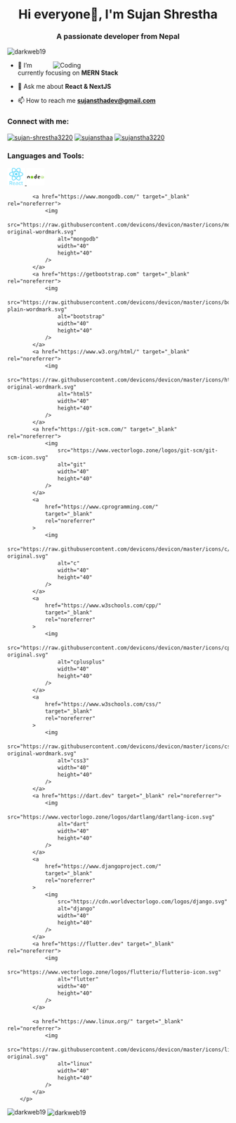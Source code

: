 
<h1 align="center">Hi everyone👋, I'm Sujan Shrestha</h1>
<h3 align="center">A passionate developer from Nepal</h3>


<p align="left"> <img src="https://komarev.com/ghpvc/?username=darkweb19&label=Profile%20views&color=0e75b6&style=flat" alt="darkweb19" /> </p>
<img align="right" alt="Coding" width="400" src="https://miro.medium.com/max/1400/0*NgUtI3tYLhuq5Vy0.gif"/>


- 🌱 I’m currently focusing on **MERN Stack**

- 💬 Ask me about **React & NextJS**

- 📫 How to reach me **sujansthadev@gmail.com**

<h3 align="left">Connect with me:</h3>


<p align="left">
<a href="https://linkedin.com/in/sujan-shrestha3220" target="blank"><img align="center" src="https://raw.githubusercontent.com/rahuldkjain/github-profile-readme-generator/master/src/images/icons/Social/linked-in-alt.svg" alt="sujan-shrestha3220" height="30" width="40" /></a>
<a href="https://instagram.com/sujansthaa" target="blank"><img align="center" src="https://raw.githubusercontent.com/rahuldkjain/github-profile-readme-generator/master/src/images/icons/Social/instagram.svg" alt="sujansthaa" height="30" width="40" /></a>
<a href="https://www.hackerrank.com/sujanstha3220" target="blank"><img align="center" src="https://raw.githubusercontent.com/rahuldkjain/github-profile-readme-generator/master/src/images/icons/Social/hackerrank.svg" alt="sujanstha3220" height="30" width="40" /></a>
</p>

<h3 align="left">Languages and Tools:</h3>
<p align="left">
			<a href="https://reactjs.org/" target="_blank" rel="noreferrer">
				<img
					src="https://raw.githubusercontent.com/devicons/devicon/master/icons/react/react-original-wordmark.svg"
					alt="react"
					width="40"
					height="40"
				/>
			</a>
			<a href="https://nodejs.org" target="_blank" rel="noreferrer">
				<img
					src="https://raw.githubusercontent.com/devicons/devicon/master/icons/nodejs/nodejs-original-wordmark.svg"
					alt="nodejs"
					width="40"
					height="40"
				/>
			</a>

			<a href="https://www.mongodb.com/" target="_blank" rel="noreferrer">
				<img
					src="https://raw.githubusercontent.com/devicons/devicon/master/icons/mongodb/mongodb-original-wordmark.svg"
					alt="mongodb"
					width="40"
					height="40"
				/>
			</a>
			<a href="https://getbootstrap.com" target="_blank" rel="noreferrer">
				<img
					src="https://raw.githubusercontent.com/devicons/devicon/master/icons/bootstrap/bootstrap-plain-wordmark.svg"
					alt="bootstrap"
					width="40"
					height="40"
				/>
			</a>
			<a href="https://www.w3.org/html/" target="_blank" rel="noreferrer">
				<img
					src="https://raw.githubusercontent.com/devicons/devicon/master/icons/html5/html5-original-wordmark.svg"
					alt="html5"
					width="40"
					height="40"
				/>
			</a>
			<a href="https://git-scm.com/" target="_blank" rel="noreferrer">
				<img
					src="https://www.vectorlogo.zone/logos/git-scm/git-scm-icon.svg"
					alt="git"
					width="40"
					height="40"
				/>
			</a>
			<a
				href="https://www.cprogramming.com/"
				target="_blank"
				rel="noreferrer"
			>
				<img
					src="https://raw.githubusercontent.com/devicons/devicon/master/icons/c/c-original.svg"
					alt="c"
					width="40"
					height="40"
				/>
			</a>
			<a
				href="https://www.w3schools.com/cpp/"
				target="_blank"
				rel="noreferrer"
			>
				<img
					src="https://raw.githubusercontent.com/devicons/devicon/master/icons/cplusplus/cplusplus-original.svg"
					alt="cplusplus"
					width="40"
					height="40"
				/>
			</a>
			<a
				href="https://www.w3schools.com/css/"
				target="_blank"
				rel="noreferrer"
			>
				<img
					src="https://raw.githubusercontent.com/devicons/devicon/master/icons/css3/css3-original-wordmark.svg"
					alt="css3"
					width="40"
					height="40"
				/>
			</a>
			<a href="https://dart.dev" target="_blank" rel="noreferrer">
				<img
					src="https://www.vectorlogo.zone/logos/dartlang/dartlang-icon.svg"
					alt="dart"
					width="40"
					height="40"
				/>
			</a>
			<a
				href="https://www.djangoproject.com/"
				target="_blank"
				rel="noreferrer"
			>
				<img
					src="https://cdn.worldvectorlogo.com/logos/django.svg"
					alt="django"
					width="40"
					height="40"
				/>
			</a>
			<a href="https://flutter.dev" target="_blank" rel="noreferrer">
				<img
					src="https://www.vectorlogo.zone/logos/flutterio/flutterio-icon.svg"
					alt="flutter"
					width="40"
					height="40"
				/>
			</a>

			<a href="https://www.linux.org/" target="_blank" rel="noreferrer">
				<img
					src="https://raw.githubusercontent.com/devicons/devicon/master/icons/linux/linux-original.svg"
					alt="linux"
					width="40"
					height="40"
				/>
			</a>
		</p>

<p><img align="left" src="https://github-readme-stats.vercel.app/api/top-langs?username=darkweb19&show_icons=true&locale=en&layout=compact" alt="darkweb19" /></p>

<p>&nbsp;<img align="center" src="https://github-readme-stats.vercel.app/api?username=darkweb19&show_icons=true&locale=en" alt="darkweb19" /></p>
